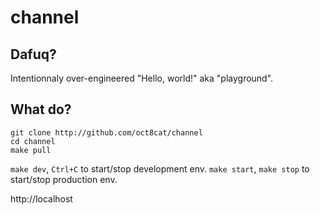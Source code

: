 # channel

## Dafuq?

Intentionnaly over-engineered "Hello, world!" aka "playground".

## What do?

```
git clone http://github.com/oct8cat/channel
cd channel
make pull
```

`make dev`, `Ctrl+C` to start/stop development env.
`make start`, `make stop` to start/stop production env.

http://localhost
